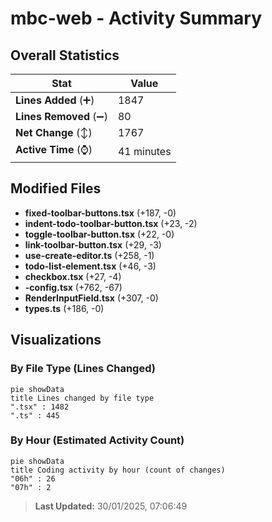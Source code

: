 # mbc-web - Activity Summary 

## Overall Statistics

| Stat                   | Value                                                             |
| ---------------------- | ----------------------------------------------------------------- |
| **Lines Added** (➕)   | 1847                                          |
| **Lines Removed** (➖) | 80                                        |
| **Net Change** (↕)    | 1767                |
| **Active Time** (⌚)   | 41 minutes |


## Modified Files
- **fixed-toolbar-buttons.tsx** (+187, -0)
- **indent-todo-toolbar-button.tsx** (+23, -2)
- **toggle-toolbar-button.tsx** (+22, -0)
- **link-toolbar-button.tsx** (+29, -3)
- **use-create-editor.ts** (+258, -1)
- **todo-list-element.tsx** (+46, -3)
- **checkbox.tsx** (+27, -4)
- **-config.tsx** (+762, -67)
- **RenderInputField.tsx** (+307, -0)
- **types.ts** (+186, -0)

## Visualizations

### By File Type (Lines Changed)

```mermaid
pie showData
title Lines changed by file type
".tsx" : 1482
".ts" : 445
```

### By Hour (Estimated Activity Count)

```mermaid
pie showData
title Coding activity by hour (count of changes)
"06h" : 26
"07h" : 2
```


> **Last Updated:** 30/01/2025, 07:06:49